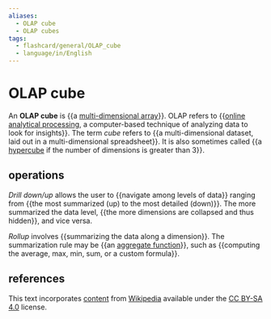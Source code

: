 ```yaml
---
aliases:
  - OLAP cube
  - OLAP cubes
tags:
  - flashcard/general/OLAP_cube
  - language/in/English
---
```


# OLAP cube

An __OLAP cube__ is {{a [multi-dimensional array](array%20(data%20type).md#multi-dimensional%20arrays)}}. OLAP refers to {{[online analytical processing](online%20analytical%20processing.md), a computer-based technique of analyzing data to look for insights}}. The term _cube_ refers to {{a multi-dimensional dataset, laid out in a multi-dimensional spreadsheet}}. It is also sometimes called {{a [hypercube](hypercube.md) if the number of dimensions is greater than 3}}. <!--SR:!2024-08-19,45,290!2024-12-05,115,290!2024-12-11,121,290!2025-01-13,156,310-->

## operations

_Drill down/up_ allows the user to {{navigate among levels of data}} ranging from {{the most summarized (up) to the most detailed (down)}}. The more summarized the data level, {{the more dimensions are collapsed and thus hidden}}, and vice versa. <!--SR:!2024-09-02,61,310!2024-09-10,68,310!2024-12-18,126,290-->

_Rollup_ involves {{summarizing the data along a dimension}}. The summarization rule may be {{an [aggregate function](aggregate%20function.md)}}, such as {{computing the average, max, min, sum, or a custom formula}}. <!--SR:!2024-09-08,65,310!2024-11-18,104,290!2024-12-24,130,290-->

## references

This text incorporates [content](https://en.wikipedia.org/wiki/OLAP_cube) from [Wikipedia](Wikipedia.md) available under the [CC BY-SA 4.0](https://creativecommons.org/licenses/by-sa/4.0/) license.
